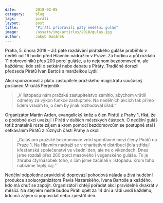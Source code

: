 ```yaml
---
date:         2018-02-05
category:     blog
tags:         piráti
layout:       post
title:        "Piráti připravili pátý nedělní guláš"
image:        /assets/img/articles/2018/gulas.jpg
author:       Jakub Dušánek
---
```


Praha, 5. února 2018 – Již páté rozdávání pirátského guláše proběhlo v neděli od 16 hodin před Hlavním nádražím v Praze. Za hodinu a půl rozdalo 11 dobrovolníků přes 200 porcí guláše, a to nejenom bezdomovcům, ale každému, kdo stál o setkání nebo debatu s Piráty. Tradičně dorazil předseda Pirátů Ivan Bartoš s manželkou Lydií.

Akci sponzoroval z platu zastupitele pražského magistrátu současný poslanec Mikuláš Ferjenčík: 

> „V listopadu nám pražské zastupitelstvo zamítlo, abychom vrátili odměny za výkon funkce zastupitele. Na nedělních akcích tak přímo lidem vracím to, o čem by jinak rozhodoval úřad.“

Organizátor Martin Arden, evangelický kněz a člen Pirátů z Prahy 1, říká, že o podobné akci uvažují i Piráti v dalších městských částech. O nedělní guláš totiž znatelně roste zájem a krom pomoci bezdomovcům se postupně stal i setkáváním Pirátů z různých částí Prahy a okolí: 

> „Guláš pro pražské bezdomovce vnikl spontánně mezi členy Pirátů na Praze 1. Na Hlavním nádraží se v charitativní distribuci jídla střídají křesťanská společenství ve všední den, ale ne o víkendech. Dnes jsme rozdali přes 200 porcí masového i veganského guláše. To je zhruba čtyřnásobek toho, s čím jsme začínali v listopadu. Krom toho nabízíme teplý čaj.“

Nedělní odpoledne pravidelně doprovází pohodová nálada a živá hudební produkce spoluorganizátora Pavla Nazarského, Ivana Bartoše a každého, kdo má chuť se zapojit. Organizátoři chtějí pořádat akci pravidelně dvakrát v měsíci. Na stejném místě budou Piráti opět za 14 dní a rádi uvidí každého, kdo má zájem si popovídat nebo zpestřit den.
 
